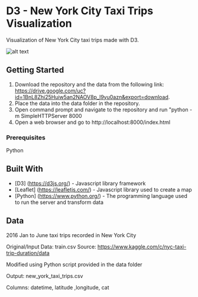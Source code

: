 # D3 - New York City Taxi Trips Visualization
Visualization of New York City taxi trips made with D3. 

![alt text](https://github.com/leeth7830/D3---New-York-City-Taxi-Trips-Visualization/blob/master/images/final.jpg?raw=true)

## Getting Started
1. Download the repository and the data from the following link: https://drive.google.com/uc?id=1BnL8Zhi25Huiw5an2NAOV8p_l9yu0azn&export=download.
2. Place the data into the data folder in the repository.
3. Open command prompt and navigate to the repository and run "python -m SimpleHTTPServer 8000
4. Open a web browser and go to http://localhost:8000/index.html

### Prerequisites
Python

## Built With

* [D3] (https://d3js.org/) - Javascript library framework
* [Leaflet] (https://leafletjs.com/) - Javascript library used to create a map
* [Python] (https://www.python.org/) - The programming language used to run the server and transform data

## Data

2016 Jan to June taxi trips recorded in New York City

Original/Input Data: train.csv
Source: https://www.kaggle.com/c/nyc-taxi-trip-duration/data

Modified using Python script provided in the data folder

Output: new_york_taxi_trips.csv

Columns: datetime, latitude ,longitude, cat

